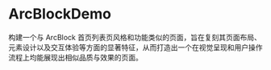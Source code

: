 # ArcBlockDemo
构建一个与 ArcBlock 首页列表页风格和功能类似的页面，旨在复刻其页面布局、元素设计以及交互体验等方面的显著特征，从而打造出一个在视觉呈现和用户操作流程上均能展现出相似品质与效果的页面。
